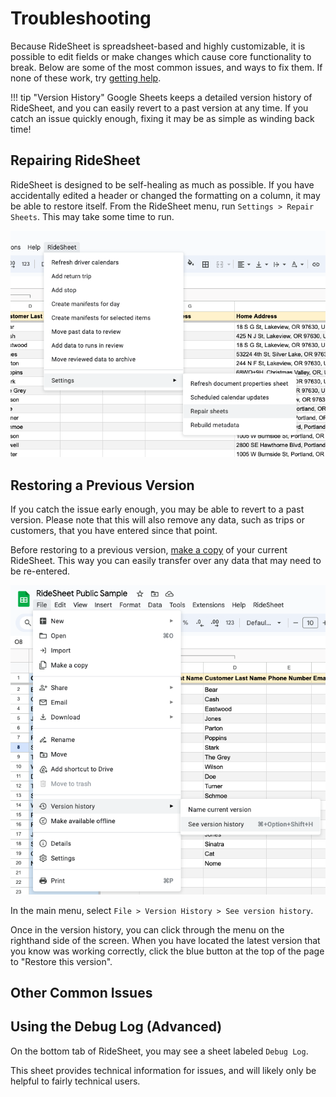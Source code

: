 # Troubleshooting

Because RideSheet is spreadsheet-based and highly customizable, it is possible to edit fields or make changes which cause core functionality to break. Below are some of the most common issues, and ways to fix them. If none of these work, try [getting help](getting-help.md).

!!! tip "Version History"
    Google Sheets keeps a detailed version history of RideSheet, and you can easily revert to a past version at any time. If you catch an issue quickly enough, fixing it may be as simple as winding back time!

## Repairing RideSheet

RideSheet is designed to be self-healing as much as possible. If you have accidentally edited a header or changed the formatting on a column, it may be able to restore itself. From the RideSheet menu, run `Settings > Repair Sheets`. This may take some time to run.

![Ridesheet settings menu](../images/troubleshooting-repair.png)

## Restoring a Previous Version

If you catch the issue early enough, you may be able to revert to a past version. Please note that this will also remove any data, such as trips or customers, that you have entered since that point. 

Before restoring to a previous version, [make a copy](using-ridesheet.md/#creating-backups) of your current RideSheet. This way you can easily transfer over any data that may need to be re-entered.

![Ridesheet versions menu](../images/troubleshooting-versions.png)

In the main menu, select `File > Version History > See version history`.

Once in the version history, you can click through the menu on the righthand side of the screen. When you have located the latest version that you know was working correctly, click the blue button at the top of the page to "Restore this version".

## Other Common Issues

## Using the Debug Log (Advanced)

On the bottom tab of RideSheet, you may see a sheet labeled `Debug Log`.

This sheet provides technical information for issues, and will likely only be helpful to fairly technical users.